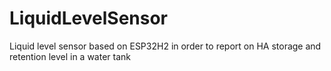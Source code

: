 # LiquidLevelSensor
Liquid level sensor based on ESP32H2 in order to report on HA storage and retention level in a water tank
